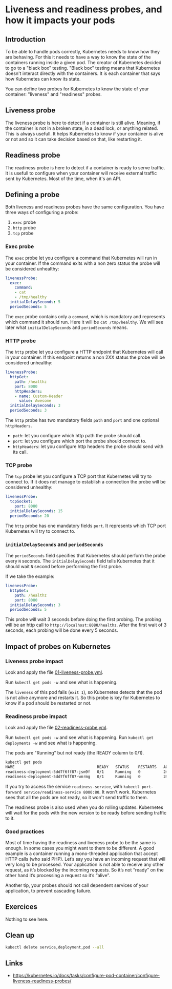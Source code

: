 # Liveness and readiness probes, and how it impacts your pods

## Introduction

To be able to handle pods correctly, Kubernetes needs to know how they are behaving. For this it needs to have a way to know the state of the containers running inside a given pod. The creator of Kubernetes decided to go to a "black box" testing. "Black box" testing means that Kubernetes doesn't interact directly with the containers. It is each container that says how Kubernetes can know its state.

You can define two probes for Kubernetes to know the state of your container: "liveness" and "readiness" probes.

## Liveness probe

The liveness probe is here to detect if a container is still alive. Meaning, if the container is not in a broken state, in a dead lock, or anything related. This is always usefull. It helps Kubernetes to know if your container is alive or not and so it can take decision based on that, like restarting it.

## Readiness probe

The readiness probe is here to detect if a container is ready to serve traffic. It is usefull to configure when your container will receive external traffic sent by Kubernetes. Most of the time, when it's an API.

## Defining a probe

Both liveness and readiness probes have the same configuration. You have three ways of configuring a probe:

1. `exec` probe
1. `http` probe
1. `tcp` probe

### Exec probe

The `exec` probe let you configure a command that Kubernetes will run in your container. If the command exits with a non zero status the probe will be considered unhealthy:

```yml
livenessProbe:
  exec:
    command:
    - cat
    - /tmp/healthy
  initialDelaySeconds: 5
  periodSeconds: 5
```

The `exec` probe contains only a `command`, which is mandatory and represents which command it should run. Here it will be `cat /tmp/healthy`.
We will see later what `initialDelaySeconds` and `periodSeconds` means.

### HTTP probe

The `http` probe let you configure a HTTP endpoint that Kubernetes will call in your container. If this endpoint returns a non 2XX status the probe will be considered unhealthy:

```yml
livenessProbe:
  httpGet:
    path: /healthz
    port: 8080
    httpHeaders:
    - name: Custom-Header
      value: Awesome
  initialDelaySeconds: 3
  periodSeconds: 3
```

The `http` probe has two mandatory fields `path` and `port` and one optional `httpHeaders`.

* `path`: let you configure which http path the probe should call.
* `port`: let you configure which port the probe should connect to.
* `httpHeaders`: let you configure http headers the probe should send with its call.

### TCP probe

The `tcp` probe let you configure a TCP port that Kubernetes will try to connect to. If it does not manage to establish a connection the probe will be considered unhealthy:

```yml
livenessProbe:
  tcpSocket:
    port: 8080
  initialDelaySeconds: 15
  periodSeconds: 20
```

The `http` probe has one mandatory fields `port`. It represents which TCP port Kubernetes will try to connect to.

### `initialDelaySeconds` and `periodSeconds`

The `periodSeconds` field specifies that Kubernetes should perform the probe every `N` seconds. The `initialDelaySeconds` field tells Kubernetes that it should wait `N` second before performing the first probe.

If we take the example:

```yml
livenessProbe:
  httpGet:
    path: /healthz
    port: 8080
  initialDelaySeconds: 3
  periodSeconds: 5
```

This probe will wait 3 seconds before doing the first probing. The probing will be an http call to `http://localhost:8080/healthz`. After the first wait of 3 seconds, each probing will be done every 5 seconds.

## Impact of probes on Kubernetes

### Liveness probe impact

Look and apply the file [01-liveness-probe.yml](./01-liveness-probe.yml).

Run `kubectl get pods -w` and see what is happening.

The `liveness` of this pod fails (`exit 1`), so Kubernetes detects that the pod is not alive anymore and restarts it. So this probe is key for Kubernetes to know if a pod should be restarted or not.

### Readiness probe impact

Look and apply the file [02-readiness-probe.yml](./02-readiness-probe.yml).

Run `kubectl get pods -w` and see what is happening.
Run `kubectl get deployments -w` and see what is happening.

The pods are "Running" but not ready (the READY column to 0/1).

```sh
kubectl get pods
NAME                                    READY   STATUS    RESTARTS   AGE
readiness-deployment-5dd7f6ff87-jsm9f   0/1     Running   0          2m17s
readiness-deployment-5dd7f6ff87-wnrmg   0/1     Running   0          2m17s
```

If you try to access the service `readiness-service`, with `kubectl port-forward service/readiness-service 8000:80`. It won't work. Kubernetes sees that all the pods are not ready, so it won't send traffic to them.

The readiness probe is also used when you do rolling updates. Kubernetes will wait for the pods with the new version to be ready before sending traffic to it.

### Good practices

Most of time having the readiness and liveness probe to be the same is enough. In some cases you might want to them to be different. A good example is a container running a mono-threaded application that accept HTTP calls (who said PHP). Let’s say you have an incoming request that will very long to be processed. Your application is not able to receive any other request, as it’s blocked by the incoming requests. So it’s not “ready” on the other hand it’s processing a request so it’s “alive”.

Another tip, your probes should not call dependent services of your application, to prevent cascading failure.

## Exercices

Nothing to see here.

## Clean up

```sh
kubectl delete service,deployment,pod --all
```

## Links

* https://kubernetes.io/docs/tasks/configure-pod-container/configure-liveness-readiness-probes/

